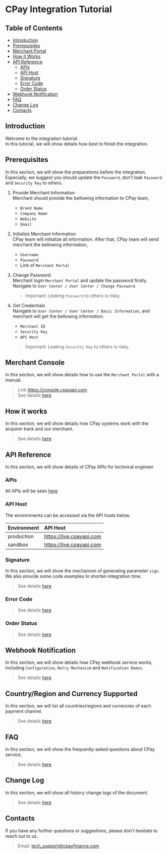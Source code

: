 # CPay Integration Tutorial

## Table of Contents

- [Introduction](#introduction)
- [Prerequisites](#prerequisites)
- [Merchant Portal](#merchant-portal)
- [How it Works](#how-it-works)
- [API Reference](#api-reference)
   - [APIs](#apis)
   - [API Host](#api-host)
   - [Signature](#signature)
   - [Error Code](#error-code)
   - [Order Status](#order-status)
- [Webhook Notification](#webhook-notification)
- [FAQ](#api-reference)
- [Change Log](#change-log)
- [Contacts](#contacts)


## Introduction
Welcome to the integration tutorial.  
In this tutorial, we will show details how best to finish the integration.


## Prerequisites
In this section, we will show the preparations before the integration.  
Especially, we suggest you should update the `Password`, don't leak `Password` and `Security Key` to others.

1. Provide Merchant Information  
   Merchant should provide the bellowing information to CPay team,
   - `Brand Name`
   - `Company Name`
   - `Website`
   - `Email`

2. Initialize Merchant Information  
   CPay team will initialize all information. After that, CPay team will send merchant the bellowing information,
   - `Username`
   - `Password`
   - Link of `Merchant Portal`

3. Change Password  
   Merchant login `Merchant Portal` and update the password firstly.
   Navigate to `User Center / User Center / Change Password`.
   > Important: Leaking `Password` to others is risky.


4. Get Credentials  
   Navigate to `User Center / User Center / Basic Information`, 
   and merchant will get the bellowing information:
   - `Merchant ID`
   - `Security Key`
   - `API Host`

   > Important: Leaking `Security Key` to others is risky.

## Merchant Console
In this section, we will show details how to use the `Merchant Portal` with a manual.

> Link https://console.cpayapi.com  
> See details [here](https://github.com/cpayapi-com/document/blob/main/merchant-console/manual.md)


## How it works
In this section, we will show details how CPay systems work with the acquirer bank and our merchant.

> See details [here](https://github.com/cpayapi-com/document/blob/main/how-it-works.md)

## API Reference
In this section, we will show details of CPay APIs for technical engineer.


### APIs 
All APIs will be seen [here](https://github.com/cpayapi-com/document/blob/main/api-reference/overview.md)


### API Host
The environments can be accessed via the API hosts below.

| Environment | API Host |
| :----  | :---- |
|production | https://live.cpayapi.com |
|sandbox    | https://live.cpayapi.com |

### Signature
In this section, we will show the mechanism of generating parameter `sign`.  
We also provide some code examples to shorten integration time.

> See details [here](https://github.com/cpayapi-com/document/blob/main/api-reference/signature.md)


### Error Code
> See details [here](https://github.com/cpayapi-com/document/blob/main/api-reference/error-code.md)


### Order Status
> See details [here](https://github.com/cpayapi-com/document/blob/main/api-reference/order-status.md)


## Webhook Notification
In this section, we will show details how CPay webhook service works, including `Configuration`, `Retry Mechanism` and `Natification Demos`.

> See details [here](https://github.com/cpayapi-com/document/blob/main/webhook-notification.md)

## Country/Region and Currency Supported
In this section, we will list all countries/regions and currencies of each payment channel.

> See details [here](https://github.com/cpayapi-com/document/blob/main/country-region-currency.md)


## FAQ
In this section, we will show the frequently-asked questions about CPay service.

> See details [here](https://github.com/cpayapi-com/document/blob/main/faq.md)

## Change Log
In this section, we will show all history change logs of the document.

> See details [here](https://github.com/cpayapi-com/document/blob/main/change-log.md)


## Contacts
If you have any further questions or suggestions, please don't hesitate to reach out to us.

> Email: tech_support@cpayfinance.com

